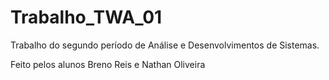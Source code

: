 # Trabalho_TWA_01

Trabalho do segundo período de Análise e Desenvolvimentos de Sistemas.

Feito pelos alunos Breno Reis e Nathan Oliveira
